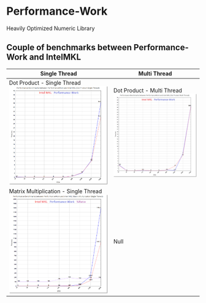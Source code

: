 # Performance-Work
Heavily Optimized Numeric Library

## Couple of benchmarks between Performance-Work and IntelMKL

Single Thread | Multi Thread
------------ | -------------
Dot Product - Single Thread ![Dot Product - Single Thread](https://github.com/faruknane/Performance-Work/blob/master/Benchmarks/Performance%20Benchmarks%20between%20PerformanceWork%20and%20Intel%20MKL%20(Dot%20Product%20Single%20Thread).png) | Dot Product - Multi Thread ![Dot Product - Multi Thread](https://github.com/faruknane/Performance-Work/blob/master/Benchmarks/Performance%20Benchmarks%20between%20PerformanceWork%20and%20Intel%20MKL%20(Dot%20Product%20Multi%20Thread).png)
Matrix Multiplication - Single Thread ![Matrix Multiplication - Single Thread](https://github.com/faruknane/Performance-Work/blob/master/Benchmarks/Performance%20Benchmarks%20between%20PerformanceWork%20and%20Intel%20MKL%20(Matrix%20Multiplication%20Single%20Thread).png) | Null
